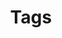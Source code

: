 ---
title: Tags
linkTitle: Tags
menu:
  sidebar:
    name: Tags
    parent: blog
weight: -236   
---
